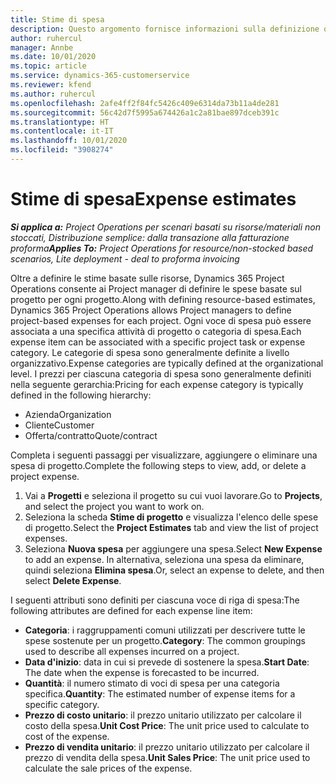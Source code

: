 ```yaml
---
title: Stime di spesa
description: Questo argomento fornisce informazioni sulla definizione o sulla stima delle spese basate sul progetto.
author: ruhercul
manager: Annbe
ms.date: 10/01/2020
ms.topic: article
ms.service: dynamics-365-customerservice
ms.reviewer: kfend
ms.author: ruhercul
ms.openlocfilehash: 2afe4ff2f84fc5426c409e6314da73b11a4de281
ms.sourcegitcommit: 56c42d7f5995a674426a1c2a81bae897dceb391c
ms.translationtype: HT
ms.contentlocale: it-IT
ms.lasthandoff: 10/01/2020
ms.locfileid: "3908274"
---
```

# <a name="expense-estimates"></a><span data-ttu-id="9b049-103">Stime di spesa</span><span class="sxs-lookup"><span data-stu-id="9b049-103">Expense estimates</span></span>
<span data-ttu-id="9b049-104">_**Si applica a:** Project Operations per scenari basati su risorse/materiali non stoccati, Distribuzione semplice: dalla transazione alla fatturazione proforma_</span><span class="sxs-lookup"><span data-stu-id="9b049-104">_**Applies To:** Project Operations for resource/non-stocked based scenarios, Lite deployment - deal to proforma invoicing_</span></span>

<span data-ttu-id="9b049-105">Oltre a definire le stime basate sulle risorse, Dynamics 365 Project Operations consente ai Project manager di definire le spese basate sul progetto per ogni progetto.</span><span class="sxs-lookup"><span data-stu-id="9b049-105">Along with defining resource-based estimates, Dynamics 365 Project Operations allows Project managers to define project-based expenses for each project.</span></span> <span data-ttu-id="9b049-106">Ogni voce di spesa può essere associata a una specifica attività di progetto o categoria di spesa.</span><span class="sxs-lookup"><span data-stu-id="9b049-106">Each expense item can be associated with a specific project task or expense category.</span></span> <span data-ttu-id="9b049-107">Le categorie di spesa sono generalmente definite a livello organizzativo.</span><span class="sxs-lookup"><span data-stu-id="9b049-107">Expense categories are typically defined at the organizational level.</span></span> <span data-ttu-id="9b049-108">I prezzi per ciascuna categoria di spesa sono generalmente definiti nella seguente gerarchia:</span><span class="sxs-lookup"><span data-stu-id="9b049-108">Pricing for each expense category is typically defined in the following hierarchy:</span></span>

- <span data-ttu-id="9b049-109">Azienda</span><span class="sxs-lookup"><span data-stu-id="9b049-109">Organization</span></span>
- <span data-ttu-id="9b049-110">Cliente</span><span class="sxs-lookup"><span data-stu-id="9b049-110">Customer</span></span>
- <span data-ttu-id="9b049-111">Offerta/contratto</span><span class="sxs-lookup"><span data-stu-id="9b049-111">Quote/contract</span></span>

<span data-ttu-id="9b049-112">Completa i seguenti passaggi per visualizzare, aggiungere o eliminare una spesa di progetto.</span><span class="sxs-lookup"><span data-stu-id="9b049-112">Complete the following steps to view, add, or delete a project expense.</span></span>

1. <span data-ttu-id="9b049-113">Vai a **Progetti** e seleziona il progetto su cui vuoi lavorare.</span><span class="sxs-lookup"><span data-stu-id="9b049-113">Go to **Projects**, and select the project you want to work on.</span></span>
2. <span data-ttu-id="9b049-114">Seleziona la scheda **Stime di progetto** e visualizza l'elenco delle spese di progetto.</span><span class="sxs-lookup"><span data-stu-id="9b049-114">Select the **Project Estimates** tab and view the list of project expenses.</span></span>
3. <span data-ttu-id="9b049-115">Seleziona **Nuova spesa** per aggiungere una spesa.</span><span class="sxs-lookup"><span data-stu-id="9b049-115">Select **New Expense** to add an expense.</span></span> <span data-ttu-id="9b049-116">In alternativa, seleziona una spesa da eliminare, quindi seleziona **Elimina spesa**.</span><span class="sxs-lookup"><span data-stu-id="9b049-116">Or, select an expense to delete, and then select **Delete Expense**.</span></span>

<span data-ttu-id="9b049-117">I seguenti attributi sono definiti per ciascuna voce di riga di spesa:</span><span class="sxs-lookup"><span data-stu-id="9b049-117">The following attributes are defined for each expense line item:</span></span>

- <span data-ttu-id="9b049-118">**Categoria**: i raggruppamenti comuni utilizzati per descrivere tutte le spese sostenute per un progetto.</span><span class="sxs-lookup"><span data-stu-id="9b049-118">**Category**: The common groupings used to describe all expenses incurred on a project.</span></span>
- <span data-ttu-id="9b049-119">**Data d'inizio**: data in cui si prevede di sostenere la spesa.</span><span class="sxs-lookup"><span data-stu-id="9b049-119">**Start Date**: The date when the expense is forecasted to be incurred.</span></span>
- <span data-ttu-id="9b049-120">**Quantità**: il numero stimato di voci di spesa per una categoria specifica.</span><span class="sxs-lookup"><span data-stu-id="9b049-120">**Quantity**: The estimated number of expense items for a specific category.</span></span>
- <span data-ttu-id="9b049-121">**Prezzo di costo unitario**: il prezzo unitario utilizzato per calcolare il costo della spesa.</span><span class="sxs-lookup"><span data-stu-id="9b049-121">**Unit Cost Price**: The unit price used to calculate to cost of the expense.</span></span>
- <span data-ttu-id="9b049-122">**Prezzo di vendita unitario**: il prezzo unitario utilizzato per calcolare il prezzo di vendita della spesa.</span><span class="sxs-lookup"><span data-stu-id="9b049-122">**Unit Sales Price**: The unit price used to calculate the sale prices of the expense.</span></span>

